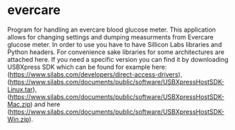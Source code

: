 # evercare
Program for handling an evercare blood glucose meter. This application allows for changing settings and dumping measurments from Evercare glucose meter. In order to use you have to have Sillicon Labs libraries and Python headers. For convenience sake libraries for some architectures are attached here. If you need a specific version you can find it by downloading USBXpress SDK which can be found for example here: (https://www.silabs.com/developers/direct-access-drivers), (https://www.silabs.com/documents/public/software/USBXpressHostSDK-Linux.tar), (https://www.silabs.com/documents/public/software/USBXpressHostSDK-Mac.zip) and here (https://www.silabs.com/documents/public/software/USBXpressHostSDK-Win.zip).
